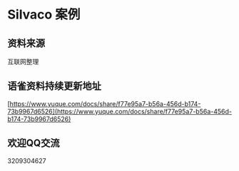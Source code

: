 # Silvaco 案例
## 资料来源
互联网整理
## 语雀资料持续更新地址
[https://www.yuque.com/docs/share/f77e95a7-b56a-456d-b174-73b9967d6526](https://www.yuque.com/docs/share/f77e95a7-b56a-456d-b174-73b9967d6526)
## 欢迎QQ交流
3209304627